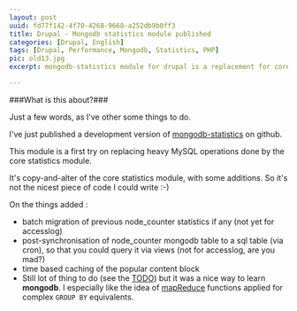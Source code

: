 ```yaml
---
layout: post
uuid: fd77f142-4f70-4268-9668-a252db9b0ff3
title: Drupal - Mongodb statistics module published
categories: [Drupal, English]
tags: [Drupal, Performance, Mongodb, Statistics, PHP]
pic: old13.jpg
excerpt: mongodb-statistics module for drupal is a replacement for core statistics module using an ajax callback tracker.

---
```


###What is this about?###
    
Just a few words, as I've other some things to do.

I've just published a development version of [mongodb-statistics](http://github.com/regilero/drupal_mongodb_statistics) on github.
    
This module is a first try on replacing heavy MySQL operations done by the core statistics module.
    
It's copy-and-alter of the core statistics module, with some additions.
So it's not the nicest piece of code I could write :-)
    
On the things added :
    
 * batch migration of previous node_counter statistics if any (not yet for accesslog)
 * post-synchronisation of node_counter mongodb table to a sql table (via cron), so that you could query it via views (not for accesslog, are you mad?)
 * time based caching of the popular content block
 * Still lot of thing to do (see the [TODO](https://github.com/regilero/drupal_mongodb_statistics/blob/master/mongodb_statistics/TODO.txt)) but it was a nice way to learn **mongodb**. I especially like the idea of [mapReduce](http://nosql.mypopescu.com/post/392418792/translate-sql-to-mongodb-mapreduce) functions applied for complex `GROUP BY` equivalents.
